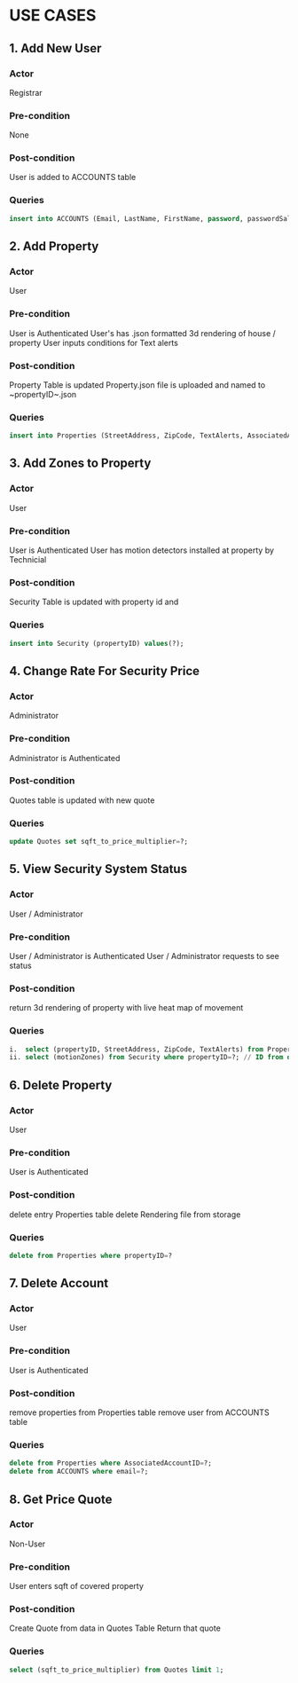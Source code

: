 # USE CASES

## 1. Add New User

### Actor

Registrar

### Pre-condition

None

### Post-condition

User is added to ACCOUNTS table

### Queries

```SQL
insert into ACCOUNTS (Email, LastName, FirstName, password, passwordSalt) values (?);
```

## 2. Add Property

### Actor

User

### Pre-condition

User is Authenticated
User's has .json formatted 3d rendering of house / property
User inputs conditions for Text alerts

### Post-condition

Property Table is updated
Property.json file is uploaded and named to ~propertyID~.json

### Queries

```SQL
insert into Properties (StreetAddress, ZipCode, TextAlerts, AssociatedAccount) values (?);
```

## 3. Add Zones to Property

### Actor

User

### Pre-condition

User is Authenticated
User has motion detectors installed at property by Technicial

### Post-condition

Security Table is updated with property id and 

### Queries

```SQL
insert into Security (propertyID) values(?);
```

## 4. Change Rate For Security Price

### Actor

Administrator

### Pre-condition

Administrator is Authenticated

### Post-condition

Quotes table is updated with new quote

### Queries

```SQL
update Quotes set sqft_to_price_multiplier=?;
```


## 5. View Security System Status

### Actor

User / Administrator

### Pre-condition

User / Administrator is Authenticated
User / Administrator requests to see status

### Post-condition

return 3d rendering of property with live heat map of movement

### Queries

```SQL
i.  select (propertyID, StreetAddress, ZipCode, TextAlerts) from Properties where `AssociatedAccountID`=?;
ii. select (motionZones) from Security where propertyID=?; // ID from query i
```

## 6. Delete Property

### Actor

User

### Pre-condition

User is Authenticated

### Post-condition

delete entry Properties table
delete Rendering file from storage

### Queries

```SQL
delete from Properties where propertyID=?
```

## 7. Delete Account

### Actor

User

### Pre-condition

User is Authenticated

### Post-condition

remove properties from Properties table
remove user from ACCOUNTS table

### Queries

```SQL
delete from Properties where AssociatedAccountID=?;
delete from ACCOUNTS where email=?;
```

## 8. Get Price Quote

### Actor

Non-User

### Pre-condition

User enters sqft of covered property

### Post-condition

Create Quote from data in Quotes Table
Return that quote

### Queries

```SQL
select (sqft_to_price_multiplier) from Quotes limit 1;
```
